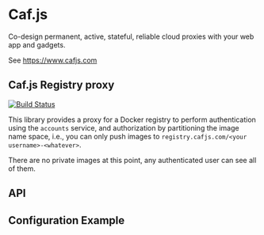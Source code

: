 # Caf.js

Co-design permanent, active, stateful, reliable cloud proxies with your web app and gadgets.

See https://www.cafjs.com

## Caf.js Registry proxy

[![Build Status](http://ci.cafjs.com/github.com/cafjs/caf_registryproxy/status.svg?branch=master)](http://ci.cafjs.com/github.com/cafjs/caf_registryproxy)


This library provides a proxy for a Docker registry to perform authentication using the `accounts` service, and authorization by partitioning the image name space, i.e., you can only push images to `registry.cafjs.com/<your username>-<whatever>`.

There are no private images at this point, any authenticated user can see all of them.


## API




## Configuration Example
